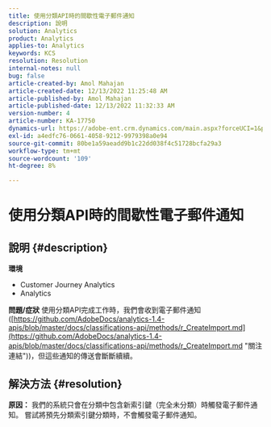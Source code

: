 ```yaml
---
title: 使用分類API時的間歇性電子郵件通知
description: 說明
solution: Analytics
product: Analytics
applies-to: Analytics
keywords: KCS
resolution: Resolution
internal-notes: null
bug: false
article-created-by: Amol Mahajan
article-created-date: 12/13/2022 11:25:48 AM
article-published-by: Amol Mahajan
article-published-date: 12/13/2022 11:32:33 AM
version-number: 4
article-number: KA-17750
dynamics-url: https://adobe-ent.crm.dynamics.com/main.aspx?forceUCI=1&pagetype=entityrecord&etn=knowledgearticle&id=6d00fbe0-d87a-ed11-81ac-6045bd006239
exl-id: a4edfc76-0661-4058-9212-9979398a0e94
source-git-commit: 80be1a59aeadd9b1c22dd038f4c51728bcfa29a3
workflow-type: tm+mt
source-wordcount: '109'
ht-degree: 8%

---
```


# 使用分類API時的間歇性電子郵件通知

## 說明 {#description}

<b>環境</b>
- Customer Journey Analytics
- Analytics



<b>問題/症狀</b>
使用分類API完成工作時，我們會收到電子郵件通知([https://github.com/AdobeDocs/analytics-1.4-apis/blob/master/docs/classifications-api/methods/r_CreateImport.md](https://github.com/AdobeDocs/analytics-1.4-apis/blob/master/docs/classifications-api/methods/r_CreateImport.md "關注連結"))，但這些通知的傳送會斷斷續續。


## 解決方法 {#resolution}

<b>原因：</b>
我們的系統只會在分類中包含新索引鍵（完全未分類）時觸發電子郵件通知。 嘗試將預先分類索引鍵分類時，不會觸發電子郵件通知。
